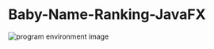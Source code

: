 # Baby-Name-Ranking-JavaFX

<img src ="https://user-images.githubusercontent.com/65363069/103955888-565c8880-5115-11eb-814a-32265435116b.png" alt="program environment image"/>
